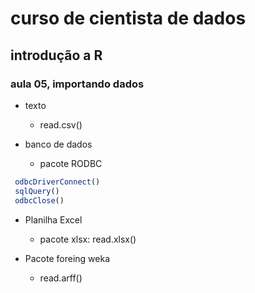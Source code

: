 # curso de cientista de dados 
## introdução a R
### aula 05, importando dados

* texto
    * read.csv()

* banco de dados
    * pacote RODBC
```R
 odbcDriverConnect()
 sqlQuery()
 odbcClose()
``` 
* Planilha Excel
    * pacote xlsx: read.xlsx()

* Pacote foreing weka
    * read.arff()